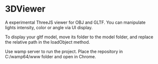﻿
# 3DViewer

A experimental ThreeJS viewer for OBJ and GLTF. You can manipulate lights intensity, color or angle via UI display. 

To display your gltf model, move its folder to the model folder, and replace the relative path in the loadObject method.

Use wamp server to run the project. Place the repository in C:/wamp64/www folder and open in Chrome.

